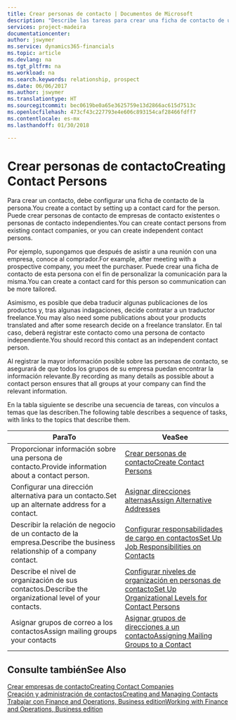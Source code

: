 ```yaml
---
title: Crear personas de contacto | Documentos de Microsoft
description: "Describe las tareas para crear una ficha de contacto de una persona, por ejemplo, un cliente potencial o proveedor, lo que ayuda a definir la relación y adaptar la comunicación."
services: project-madeira
documentationcenter: 
author: jswymer
ms.service: dynamics365-financials
ms.topic: article
ms.devlang: na
ms.tgt_pltfrm: na
ms.workload: na
ms.search.keywords: relationship, prospect
ms.date: 06/06/2017
ms.author: jswymer
ms.translationtype: HT
ms.sourcegitcommit: bec0619be0a65e3625759e13d2866ac615d7513c
ms.openlocfilehash: 473cf43c227793e4e606c893154caf28466fdff7
ms.contentlocale: es-mx
ms.lasthandoff: 01/30/2018

---
```

# <a name="creating-contact-persons"></a><span data-ttu-id="28edd-103">Crear personas de contacto</span><span class="sxs-lookup"><span data-stu-id="28edd-103">Creating Contact Persons</span></span>
<span data-ttu-id="28edd-104">Para crear un contacto, debe configurar una ficha de contacto de la persona.</span><span class="sxs-lookup"><span data-stu-id="28edd-104">You create a contact by setting up a contact card for the person.</span></span> <span data-ttu-id="28edd-105">Puede crear personas de contacto de empresas de contacto existentes o personas de contacto independientes.</span><span class="sxs-lookup"><span data-stu-id="28edd-105">You can create contact persons from existing contact companies, or you can create independent contact persons.</span></span>

<span data-ttu-id="28edd-106">Por ejemplo, supongamos que después de asistir a una reunión con una empresa, conoce al comprador.</span><span class="sxs-lookup"><span data-stu-id="28edd-106">For example, after meeting with a prospective company, you meet the purchaser.</span></span> <span data-ttu-id="28edd-107">Puede crear una ficha de contacto de esta persona con el fin de personalizar la comunicación para la misma.</span><span class="sxs-lookup"><span data-stu-id="28edd-107">You can create a contact card for this person so communication can be more tailored.</span></span>

<span data-ttu-id="28edd-108">Asimismo, es posible que deba traducir algunas publicaciones de los productos y, tras algunas indagaciones, decide contratar a un traductor freelance.</span><span class="sxs-lookup"><span data-stu-id="28edd-108">You may also need some publications about your products translated and after some research decide on a freelance translator.</span></span> <span data-ttu-id="28edd-109">En tal caso, deberá registrar este contacto como una persona de contacto independiente.</span><span class="sxs-lookup"><span data-stu-id="28edd-109">You should record this contact as an independent contact person.</span></span>

<span data-ttu-id="28edd-110">Al registrar la mayor información posible sobre las personas de contacto, se asegurará de que todos los grupos de su empresa puedan encontrar la información relevante.</span><span class="sxs-lookup"><span data-stu-id="28edd-110">By recording as many details as possible about a contact person ensures that all groups at your company can find the relevant information.</span></span>

<span data-ttu-id="28edd-111">En la tabla siguiente se describe una secuencia de tareas, con vínculos a temas que las describen.</span><span class="sxs-lookup"><span data-stu-id="28edd-111">The following table describes a sequence of tasks, with links to the topics that describe them.</span></span>

| <span data-ttu-id="28edd-112">Para</span><span class="sxs-lookup"><span data-stu-id="28edd-112">To</span></span> | <span data-ttu-id="28edd-113">Vea</span><span class="sxs-lookup"><span data-stu-id="28edd-113">See</span></span> |
| --- | --- |
| <span data-ttu-id="28edd-114">Proporcionar información sobre una persona de contacto.</span><span class="sxs-lookup"><span data-stu-id="28edd-114">Provide information about a contact person.</span></span> |[<span data-ttu-id="28edd-115">Crear personas de contacto</span><span class="sxs-lookup"><span data-stu-id="28edd-115">Create Contact Persons</span></span>](marketing-how-create-contact-persons.md) |
| <span data-ttu-id="28edd-116">Configurar una dirección alternativa para un contacto.</span><span class="sxs-lookup"><span data-stu-id="28edd-116">Set up an alternate address for a contact.</span></span> |[<span data-ttu-id="28edd-117">Asignar direcciones alternas</span><span class="sxs-lookup"><span data-stu-id="28edd-117">Assign Alternative Addresses</span></span>](marketing-how-assign-alternate-address.md) |
| <span data-ttu-id="28edd-118">Describir la relación de negocio de un contacto de la empresa.</span><span class="sxs-lookup"><span data-stu-id="28edd-118">Describe the business relationship of a company contact.</span></span> |[<span data-ttu-id="28edd-119">Configurar responsabilidades de cargo en contactos</span><span class="sxs-lookup"><span data-stu-id="28edd-119">Set Up Job Responsibilities on Contacts</span></span>](marketing-job-responsibilities.md) |
| <span data-ttu-id="28edd-120">Describe el nivel de organización de sus contactos.</span><span class="sxs-lookup"><span data-stu-id="28edd-120">Describe the organizational level of your contacts.</span></span> |[<span data-ttu-id="28edd-121">Configurar niveles de organización en personas de contacto</span><span class="sxs-lookup"><span data-stu-id="28edd-121">Set Up Organizational Levels for Contact Persons</span></span>](marketing-organizational-levels.md) |
| <span data-ttu-id="28edd-122">Asignar grupos de correo a los contactos</span><span class="sxs-lookup"><span data-stu-id="28edd-122">Assign mailing groups your contacts</span></span> |[<span data-ttu-id="28edd-123">Asignar grupos de direcciones a un contacto</span><span class="sxs-lookup"><span data-stu-id="28edd-123">Assigning Mailing Groups to a Contact</span></span>](marketing-mailing-groups.md) |

## <a name="see-also"></a><span data-ttu-id="28edd-124">Consulte también</span><span class="sxs-lookup"><span data-stu-id="28edd-124">See Also</span></span>
[<span data-ttu-id="28edd-125">Crear empresas de contacto</span><span class="sxs-lookup"><span data-stu-id="28edd-125">Creating Contact Companies</span></span>](marketing-create-contact-companies.md)  
[<span data-ttu-id="28edd-126">Creación y administración de contactos</span><span class="sxs-lookup"><span data-stu-id="28edd-126">Creating and Managing Contacts</span></span>]()  
[<span data-ttu-id="28edd-127">Trabajar con Finance and Operations, Business edition</span><span class="sxs-lookup"><span data-stu-id="28edd-127">Working with Finance and Operations, Business edition</span></span>](ui-work-product.md)

